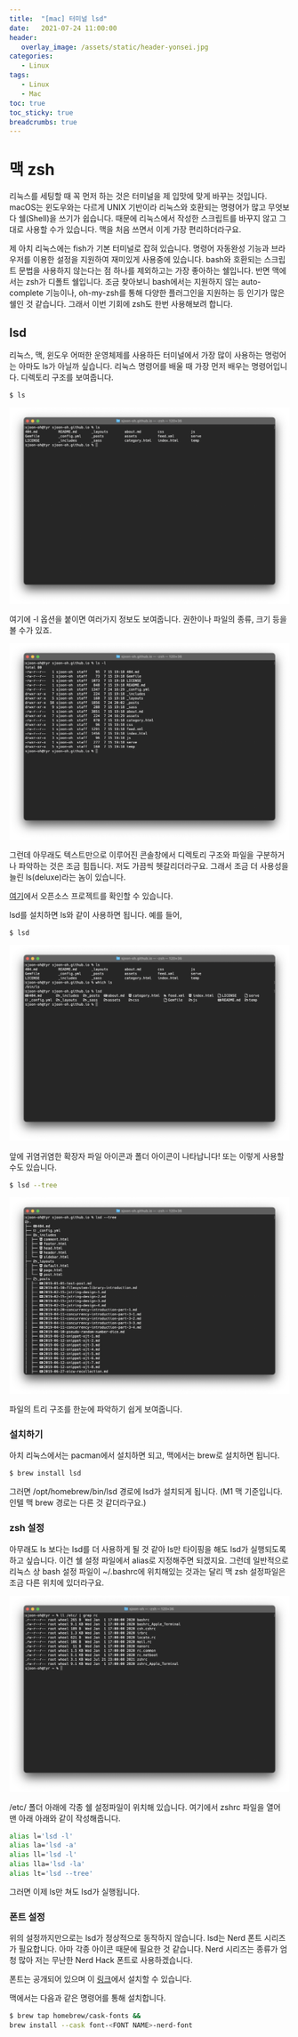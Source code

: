 ```yaml
---
title:  "[mac] 터미널 lsd"
date:   2021-07-24 11:00:00
header:
   overlay_image: /assets/static/header-yonsei.jpg
categories: 
   - Linux
tags:
   - Linux
   - Mac
toc: true
toc_sticky: true
breadcrumbs: true
---
```


# 맥 zsh

리눅스를 세팅할 때 꼭 먼저 하는 것은 터미널을 제 입맛에 맞게 바꾸는 것입니다. macOS는 윈도우와는 다르게 UNIX 기반이라 리눅스와 호환되는 명령어가 많고 무엇보다 쉘(Shell)을 쓰기가 쉽습니다. 때문에 리눅스에서 작성한 스크립트를 바꾸지 않고 그대로 사용할 수가 있습니다. 맥을 처음 쓰면서 이게 가장 편리하더라구요. 

<!--more-->

제 아치 리눅스에는 fish가 기본 터미널로 잡혀 있습니다. 명령어 자동완성 기능과 브라우저를 이용한 설정을 지원하여 재미있게 사용중에 있습니다. bash와 호환되는 스크립트 문법을 사용하지 않는다는 점 하나를 제외하고는 가장 좋아하는 쉘입니다. 반면 맥에서는 zsh가 디폴트 쉘입니다. 조금 찾아보니 bash에서는 지원하지 않는 auto-complete 기능이나, oh-my-zsh를 통해 다양한 플러그인을 지원하는 등 인기가 많은 쉘인 것 같습니다. 그래서 이번 기회에 zsh도 한번 사용해보려 합니다.

## lsd

리눅스, 맥, 윈도우 어떠한 운영체제를 사용하든 터미널에서 가장 많이 사용하는 명렁어는 아마도 ls가 아닐까 싶습니다. 리눅스 명령어를 배울 때 가장 먼저 배우는 명령어입니다. 디렉토리 구조를 보여줍니다.

```sh
$ ls
```

![scs1](../assets/posts/2021-07-24-mac-terminal/screenshot-1.png)

여기에 -l 옵션을 붙이면 여러가지 정보도 보여줍니다. 권한이나 파일의 종류, 크기 등을 볼 수가 있죠. 

![scs1](../assets/posts/2021-07-24-mac-terminal/screenshot-4.png)

그런데 아무래도 텍스트만으로 이루어진 콘솔창에서 디렉토리 구조와 파일을 구분하거나 파악하는 것은 조금 힘듭니다. 저도 가끔씩 헷갈리더라구요. 그래서 조금 더 사용성을 늘린 ls(deluxe)라는 놈이 있습니다.

[여기](https://github.com/Peltoche/lsd)에서 오픈소스 프로젝트를 확인할 수 있습니다.

lsd를 설치하면 ls와 같이 사용하면 됩니다. 예를 들어, 

```sh
$ lsd
```

![scs1](../assets/posts/2021-07-24-mac-terminal/screenshot-2.png)

앞에 귀염귀염한 확장자 파일 아이콘과 폴더 아이콘이 나타납니다! 또는 이렇게 사용할 수도 있습니다.

```sh
$ lsd --tree
```

![scs1](../assets/posts/2021-07-24-mac-terminal/screenshot-3.png)

파일의 트리 구조를 한눈에 파악하기 쉽게 보여줍니다. 

### 설치하기

아치 리눅스에서는 pacman에서 설치하면 되고, 맥에서는 brew로 설치하면 됩니다.

```sh
$ brew install lsd
```

그러면 /opt/homebrew/bin/lsd 경로에 lsd가 설치되게 됩니다. (M1 맥 기준입니다. 인텔 맥 brew 경로는 다른 것 같더라구요.)

### zsh 설정

아무래도 ls 보다는 lsd를 더 사용하게 될 것 같아 ls만 타이핑을 해도 lsd가 실행되도록 하고 싶습니다. 이건 쉘 설정 파일에서 alias로 지정해주면 되겠지요. 그런데 일반적으로 리눅스 상 bash 설정 파일이 ~/.bashrc에 위치해있는 것과는 달리 맥 zsh 설정파일은 조금 다른 위치에 있더라구요. 

![scs1](../assets/posts/2021-07-24-mac-terminal/screenshot-5.png)

/etc/ 폴더 아래에 각종 쉘 설정파일이 위치해 있습니다. 여기에서 zshrc 파일을 열어 맨 아래 아래와 같이 작성해줍니다.

```sh
alias l='lsd -l'
alias la='lsd -a'
alias ll='lsd -l'
alias lla='lsd -la'
alias lt='lsd --tree'
```

그러면 이제 ls만 쳐도 lsd가 실행됩니다.

### 폰트 설정

위의 설정까지만으로는 lsd가 정상적으로 동작하지 않습니다. lsd는 Nerd 폰트 시리즈가 필요합니다. 아마 각종 아이콘 때문에 필요한 것 같습니다. Nerd 시리즈는 종류가 엄청 많아 저는 무난한 Nerd Hack 폰트로 사용하겠습니다.

폰트는 공개되어 있으며 이 [링크](https://www.nerdfonts.com/font-downloads)에서 설치할 수 있습니다.

맥에서는 다음과 같은 명령어를 통해 설치합니다.

```sh
$ brew tap homebrew/cask-fonts &&
brew install --cask font-<FONT NAME>-nerd-font
```